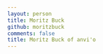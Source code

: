 ```yaml
---
layout: person
title: Moritz Buck
github: moritzbuck
comments: false
title: Moritz Buck of anvi'o
---
```

